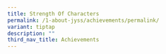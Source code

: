 ```yaml
---
title: Strength Of Characters
permalink: /1-about-jyss/achievements/permalink/
variant: tiptap
description: ""
third_nav_title: Achievements
---
```


